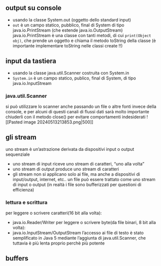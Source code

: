 ## output su console
- usando la classe System.out (oggetto dello standard input)
- `out` è un campo statico, pubblico, final di System di tipo java.io.PrintStream (che estende java.io.OutputStream)
java.io.PrintStream è una classe con tanti metodi, di cui `print(Object obj)`, che prende un oggetto e chiama il metodo toString della classe (è importante implementare toString nelle classi create !!)

## input da tastiera
- usando la classe java.util.Scanner costruita con System.in
- `System.in` è un campo statico, publico, final di System, di tipo java.io.InputStream
### java.util.Scanner
si può utilizzare lo scanner anche passando un file o altre fonti invece della console, e per alcuni di questi canali di flussi dati sarà molto importante chiuderli con il metodo close() per evitare comportamenti indesiderati
![[Pasted image 20240513213853.png|500]]

## gli stream
uno stream è un’astrazione derivata da dispositivi input o output sequenziale
- uno stream di input riceve uno stream di caratteri, “uno alla volta”
- uno stream di output produce uno stream di caratteri
- gli stream non si applicano solo ai file, ma anche a dispositivi di input/output, internet, etc..
un file può essere trattato come uno stream di input o output (in realtà i file sono bufferizzati per questioni di efficienza)

### lettura e scrittura
per leggere o scrivere caratteri(16 bit alla volta):
- java.io.Reader/Writer
per leggere o scrivere byte(da file binari, 8 bit alla volta):
- java.io.InputStream/OutputStream
l’accesso ai file di testo è stato semplificato in Java 5 mediante l’aggiunta di java.util.Scanner, che tuttavia è più lenta proprio perchè più potente

## buffers
